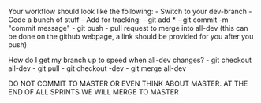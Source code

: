Your workflow should look like the following:
    - Switch to your dev-branch
        - Code a bunch of stuff
        - Add for tracking: 
            - git add * 
    - git commit -m "commit message"
    - git push
    - pull request to merge into all-dev (this can be done on the github webpage, a link should be provided for you after you push)


How do I get my branch up to speed when all-dev changes?
    - git checkout all-dev
    - git pull
    - git checkout <name>-dev
    - git merge all-dev


DO NOT COMMIT TO MASTER OR EVEN THINK ABOUT MASTER. AT THE END OF ALL SPRINTS WE WILL MERGE TO MASTER
